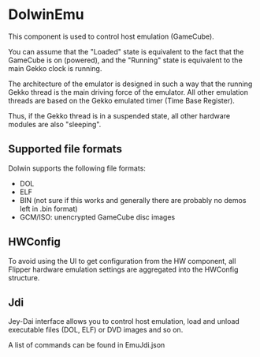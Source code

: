 # DolwinEmu

This component is used to control host emulation (GameCube).

You can assume that the "Loaded" state is equivalent to the fact that the GameCube is on (powered), 
and the "Running" state is equivalent to the main Gekko clock is running.

The architecture of the emulator is designed in such a way that the running Gekko thread is the main driving force of the emulator.
All other emulation threads are based on the Gekko emulated timer (Time Base Register).

Thus, if the Gekko thread is in a suspended state, all other hardware modules are also "sleeping".

## Supported file formats

Dolwin supports the following file formats:
- DOL
- ELF
- BIN (not sure if this works and generally there are probably no demos left in .bin format)
- GCM/ISO: unencrypted GameCube disc images

## HWConfig

To avoid using the UI to get configuration from the HW component, all Flipper hardware emulation settings are aggregated
into the HWConfig structure.

## Jdi

Jey-Dai interface allows you to control host emulation, load and unload executable files (DOL, ELF) or DVD images and so on.

A list of commands can be found in EmuJdi.json
